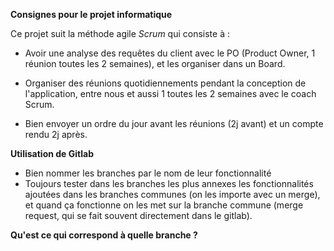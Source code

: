 **Consignes pour le projet informatique**


Ce projet suit la méthode agile _Scrum_ qui consiste à :

- Avoir une analyse des requêtes du client avec le PO (Product Owner, 1 réunion toutes les 2 semaines), et les organiser dans un Board.

- Organiser des réunions quotidiennements pendant la conception de l'application, entre nous et aussi 1 toutes les 2 semaines avec le coach Scrum.

- Bien envoyer un ordre du jour avant les réunions (2j avant) et un compte rendu 2j après.


**Utilisation de Gitlab**

- Bien nommer les branches par le nom de leur fonctionnalité
- Toujours tester dans les branches les plus annexes les fonctionnalités ajoutées dans les branches communes (on les importe avec un merge), et quand ça fonctionne on les met sur la branche commune (merge request, qui se fait souvent directement dans le gitlab).

**Qu'est ce qui correspond à quelle branche ?**

